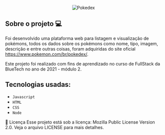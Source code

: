 <p align="center">
  <img src="/public/img/Pokédex_logo.png" alt="Pokedex"/>
</p>


## Sobre o projeto 💻

Foi desenvolvido uma plataforma web para listagem e visualização de pokémons, todos os dados sobre os pokémons como nome, tipo, imagem, descrição e entre outras coisas, foram adquiridas do site oficial https://www.pokemon.com/br/pokedex/.

Este projeto foi realizado com fins de aprendizado no curso de FullStack da BlueTech no ano de 2021 - módulo 2.

## Tecnologias usadas:

- `Javascript`
- `HTML`
- `CSS`
- `Node`


📝 Licença
Esse projeto está sob a licença: Mozilla Public License Version 2.0. 
Veja o arquivo LICENSE para mais detalhes.